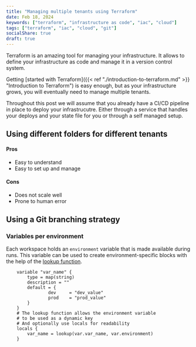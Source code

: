 ```yaml
---
title: "Managing multiple tenants using Terraform"
date: Feb 18, 2024
keywords: ["terraform", "infrastructure as code", "iac", "cloud"]
tags: ["terraform", "iac", "cloud", "git"]
socialShare: true
draft: true
---
```


Terraform is an amazing tool for managing your infrastructure.
It allows to define your infrastructure as code and manage it in a version control system.

Getting [started with Terraform]({{< ref "./introduction-to-terraform.md" >}} "Introduction to Terraform") is easy enough, but as your infrastructure grows, 
you will eventually need to manage multiple tenants.

Throughout this post we will assume that you already have a CI/CD pipeline in place to deploy your infrastrucutre.
Either through a service that handles your deploys and your state file for you or through a self managed setup.

## Using different folders for different tenants


#### Pros
+ Easy to understand
+ Easy to set up and manage

#### Cons
- Does not scale well
- Prone to human error 

## Using a Git branching strategy

### Variables per environment

Each workspace holds an `environment` variable that is made available during runs. This variable can be used to create environment-specific blocks with the help of the [lookup function](https://developer.hashicorp.com/terraform/language/v1.1.x/configuration-0-11/interpolation#lookup-map-key-default).

```hcl
    variable "var_name" {
        type = map(string)
        description = ""
        default = {
                dev     = "dev_value"
                prod    = "prod_value"
        }
    }
    # The lookup function allows the environment variable 
    # to be used as a dynamic key
    # And optionally use locals for readability
    locals {
        var_name = lookup(var.var_name, var.environment)
    }
```

